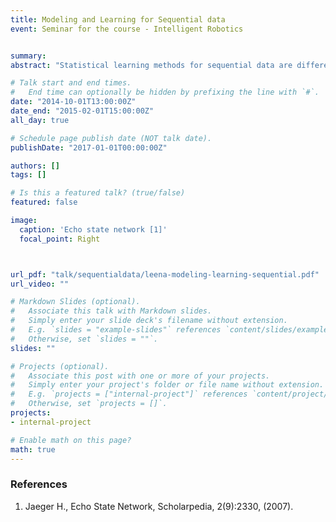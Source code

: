 ```yaml
---
title: Modeling and Learning for Sequential data
event: Seminar for the course - Intelligent Robotics


summary:
abstract: "Statistical learning methods for sequential data are different from traditional machine learning algorithms since the i.i.d assumption is not valid for sequential data. These algorithms need memory and the ability to represent distributions over sequential spaces. In this paper we discuss two different approaches to represent sequential data, Markovian models and Recurrent Neural networks. We discuss the theoretical limitations of each representation and a few extensions/solutions are discussed to mitigate the limitations."

# Talk start and end times.
#   End time can optionally be hidden by prefixing the line with `#`.
date: "2014-10-01T13:00:00Z"
date_end: "2015-02-01T15:00:00Z"
all_day: true

# Schedule page publish date (NOT talk date).
publishDate: "2017-01-01T00:00:00Z"

authors: []
tags: []

# Is this a featured talk? (true/false)
featured: false

image:
  caption: 'Echo state network [1]'
  focal_point: Right



url_pdf: "talk/sequentialdata/leena-modeling-learning-sequential.pdf"
url_video: ""

# Markdown Slides (optional).
#   Associate this talk with Markdown slides.
#   Simply enter your slide deck's filename without extension.
#   E.g. `slides = "example-slides"` references `content/slides/example-slides.md`.
#   Otherwise, set `slides = ""`.
slides: ""

# Projects (optional).
#   Associate this post with one or more of your projects.
#   Simply enter your project's folder or file name without extension.
#   E.g. `projects = ["internal-project"]` references `content/project/deep-learning/index.md`.
#   Otherwise, set `projects = []`.
projects:
- internal-project

# Enable math on this page?
math: true
---
```


### References

1. Jaeger H., Echo State Network, Scholarpedia, 2(9):2330, (2007).
